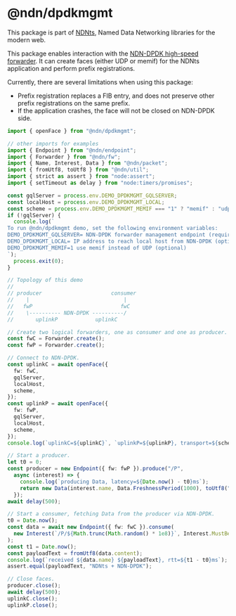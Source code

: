 # @ndn/dpdkmgmt

This package is part of [NDNts](https://yoursunny.com/p/NDNts/), Named Data Networking libraries for the modern web.

This package enables interaction with the [NDN-DPDK high-speed forwarder](https://github.com/usnistgov/ndn-dpdk).
It can create faces (either UDP or memif) for the NDNts application and perform prefix registrations.

Currently, there are several limitations when using this package:

* Prefix registration replaces a FIB entry, and does not preserve other prefix registrations on the same prefix.
* If the application crashes, the face will not be closed on NDN-DPDK side.

```ts
import { openFace } from "@ndn/dpdkmgmt";

// other imports for examples
import { Endpoint } from "@ndn/endpoint";
import { Forwarder } from "@ndn/fw";
import { Name, Interest, Data } from "@ndn/packet";
import { fromUtf8, toUtf8 } from "@ndn/util";
import { strict as assert } from "node:assert";
import { setTimeout as delay } from "node:timers/promises";

const gqlServer = process.env.DEMO_DPDKMGMT_GQLSERVER;
const localHost = process.env.DEMO_DPDKMGMT_LOCAL;
const scheme = process.env.DEMO_DPDKMGMT_MEMIF === "1" ? "memif" : "udp";
if (!gqlServer) {
  console.log(`
To run @ndn/dpdkmgmt demo, set the following environment variables:
DEMO_DPDKMGMT_GQLSERVER= NDN-DPDK forwarder management endpoint (required)
DEMO_DPDKMGMT_LOCAL= IP address to reach local host from NDN-DPDK (optional)
DEMO_DPDKMGMT_MEMIF=1 use memif instead of UDP (optional)
`);
  process.exit(0);
}

// Topology of this demo
//
// producer                      consumer
//    |                              |
//   fwP                            fwC
//    \---------- NDN-DPDK ----------/
//       uplinkP            uplinkC

// Create two logical forwarders, one as consumer and one as producer.
const fwC = Forwarder.create();
const fwP = Forwarder.create();

// Connect to NDN-DPDK.
const uplinkC = await openFace({
  fw: fwC,
  gqlServer,
  localHost,
  scheme,
});
const uplinkP = await openFace({
  fw: fwP,
  gqlServer,
  localHost,
  scheme,
});
console.log(`uplinkC=${uplinkC}`, `uplinkP=${uplinkP}, transport=${scheme}`);

// Start a producer.
let t0 = 0;
const producer = new Endpoint({ fw: fwP }).produce("/P",
  async (interest) => {
    console.log(`producing Data, latency=${Date.now() - t0}ms`);
    return new Data(interest.name, Data.FreshnessPeriod(1000), toUtf8("NDNts + NDN-DPDK"));
  });
await delay(500);

// Start a consumer, fetching Data from the producer via NDN-DPDK.
t0 = Date.now();
const data = await new Endpoint({ fw: fwC }).consume(
  new Interest(`/P/${Math.trunc(Math.random() * 1e8)}`, Interest.MustBeFresh),
);
const t1 = Date.now();
const payloadText = fromUtf8(data.content);
console.log(`received ${data.name} ${payloadText}, rtt=${t1 - t0}ms`);
assert.equal(payloadText, "NDNts + NDN-DPDK");

// Close faces.
producer.close();
await delay(500);
uplinkC.close();
uplinkP.close();
```
